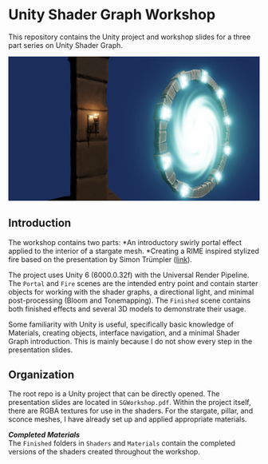 # Unity Shader Graph Workshop

This repository contains the Unity project and workshop slides for a three part series on Unity Shader Graph.

![Example shaders created during the workshop](example.png "Example shader usage")

## Introduction 
The workshop contains two parts:
*An introductory swirly portal effect applied to the interior of a stargate mesh.
*Creating a RIME inspired stylized fire based on the presentation by Simon Trümpler ([link](https://www.unrealengine.com/en-US/events/unreal-fest-europe-2018/stylized-vfx-in-rime)).

The project uses Unity 6 (6000.0.32f) with the Universal Render Pipeline. The `Portal` and `Fire` scenes are the intended entry point and contain starter objects for working with the shader graphs, a directional light, and minimal post-processing (Bloom and Tonemapping).
The `Finished` scene contains both finished effects and several 3D models to demonstrate their usage.

Some familiarity with Unity is useful, specifically basic knowledge of Materials, creating objects, interface navigation, and a minimal Shader Graph introduction. This is mainly because I do not show every step in the presentation slides.


## Organization 
The root repo is a Unity project that can be directly opened.
The presentation slides are located in `SGWorkshop.pdf`.
Within the project itself, there are RGBA textures for use in the shaders. For the stargate, pillar, and sconce meshes, I have already set up and applied appropriate materials.

***Completed Materials***  
The `Finished` folders in `Shaders` and `Materials` contain the completed versions of the shaders created throughout the workshop.
